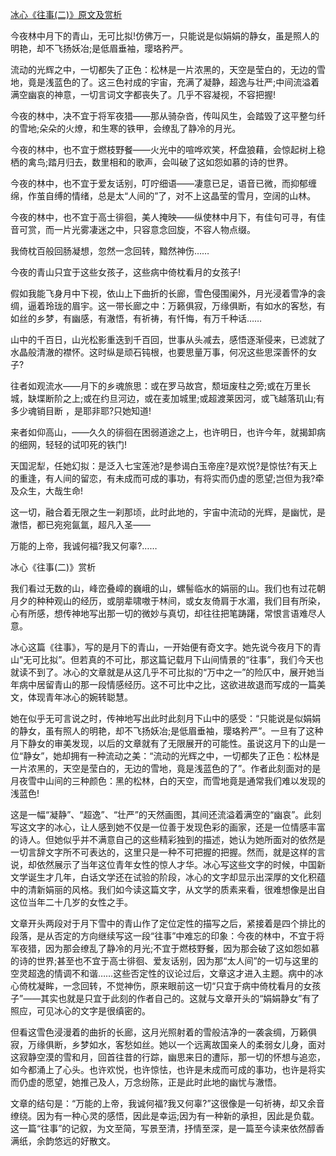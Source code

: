[冰心《往事(二)》原文及赏析](https://www.vrrw.net/wx/9028.html)

今夜林中月下的青山，无可比拟!仿佛万一，只能说是似娟娟的静女，虽是照人的明艳，却不飞扬妖冶;是低眉垂袖，璎珞矜严。

流动的光辉之中，一切都失了正色：松林是一片浓黑的，天空是莹白的，无边的雪地，竟是浅蓝色的了。这三色衬成的宇宙，充满了凝静，超逸与壮严;中间流溢着满空幽哀的神意，一切言词文字都丧失了。几乎不容凝视，不容把握!

今夜的林中，决不宜于将军夜猎——那从骑杂沓，传叫风生，会踏毁了这平整匀纤的雪地;朵朵的火燎，和生寒的铁甲，会缭乱了静冷的月光。

今夜的林中，也不宜于燃枝野餐——火光中的喧哗欢笑，杯盘狼藉，会惊起树上稳栖的禽鸟;踏月归去，数里相和的歌声，会叫破了这如怨如慕的诗的世界。

今夜的林中，也不宜于爱友话别，叮咛细语——凄意已足，语音已微，而抑郁缠绵，作茧自缚的情绪，总是太“人间的”了，对不上这晶莹的雪月，空阔的山林。

今夜的林中，也不宜于高士徘徊，美人掩映——纵使林中月下，有佳句可寻，有佳音可赏，而一片光雾凄迷之中，只容意念回旋，不容人物点缀。



我倚枕百般回肠凝想，忽然一念回转，黯然神伤……

今夜的青山只宜于这些女孩子，这些病中倚枕看月的女孩子!

假如我能飞身月中下视，依山上下曲折的长廊，雪色侵围阑外，月光浸着雪净的衾绸，逼着玲珑的眉宇。这一带长廊之中：万籁俱寂，万缘俱断，有如水的客愁，有如丝的乡梦，有幽感，有澈悟，有祈祷，有忏悔，有万千种话……

山中的千百日，山光松影重迭到千百回，世事从头减去，感悟逐渐侵来，已滤就了水晶般清澈的襟怀。这时纵是顽石钝根，也要思量万事，何况这些思深善怀的女子?

往者如观流水——月下的乡魂旅思：或在罗马故宫，颓垣废柱之旁;或在万里长城，缺堞断阶之上;或在约旦河边，或在麦加城里;或超渡莱因河，或飞越落玑山;有多少魂销目断 ，是耶非耶?只她知道!

来者如仰高山，——久久的徘徊在困弱道途之上，也许明日，也许今年，就揭卸病的细网，轻轻的试叩死的铁门!

天国泥犁，任她幻拟：是泛入七宝莲池?是参谒白玉帝座?是欢悦?是惊怯?有天上的重逢，有人间的留恋，有未成而可成的事功，有将实而仍虚的愿望;岂但为我?牵及众生，大哉生命!

这一切，融合着无限之生一刹那顷，此时此地的，宇宙中流动的光辉，是幽忧，是澈悟，都已宛宛氤氲，超凡入圣——

万能的上帝，我诚何福?我又何辜?……

冰心《往事(二)》赏析

我们看过无数的山，峰峦叠嶂的巍峨的山，螺髻临水的娟丽的山。我们也有过花朝月夕的种种观山的经历，或朋辈啸嗷于林间，或女友倚肩于水湄，我们目有所染，心有所感，想传神地写出那一切的微妙与真切，却往往把笔踌躇，常恨言语难尽人意。

冰心这篇《往事》，写的是月下的青山，一开始便有奇文字。她先说今夜月下的青山“无可比拟”。但若真的不可比，那这篇记载月下山间情景的“往事”，我们今天也就读不到了。冰心的文章就是从这几乎不可比拟的“万中之一”的险仄中，展开她当年病中居留青山的那一段情感经历。这不可比中之比，这欲进故退而写成的一篇美文，体现青年冰心的婉转聪慧。

她在似乎无可言说之时，传神地写出此时此刻月下山中的感受：“只能说是似娟娟的静女，虽有照人的明艳，却不飞扬妖冶;是低眉垂袖，璎珞矜严”。一旦有了这种月下静女的审美发现，以后的文章就有了无限展开的可能性。虽说这月下的山是一位“静女”，她却拥有一种流动之美：“流动的光辉之中，一切都失了正色：松林是一片浓黑的，天空是莹白的，无边的雪地，竟是浅蓝色的了”。作者此刻面对的是月夜雪中山间的三种颜色：黑的松林，白的天空，而雪地竟是通常我们难以发现的浅蓝色!

这是一幅“凝静”、“超逸”、“壮严”的天然画图，其间还流溢着满空的“幽哀”。此刻写这文字的冰心，让人感到她不仅是一位善于发现色彩的画家，还是一位情感丰富的诗人。但她似乎并不满意自己的这些精彩独到的描述，她认为她所面对的依然是一切言辞文字所不可表达的，这里只是一种不可把握的把握。然而，就是这样的言说，却依然展示了当年这位青年女性的惊人才华。冰心写这些文字的时候，中国新文学诞生才几年，白话文学还在试验的阶段，冰心的文字却显示出深厚的文化积蕴中的清新娟丽的风格。我们如今读这篇文字，从文学的质素来看，很难想像是出自这位当年二十几岁的女性之手。

文章开头两段对于月下雪中的青山作了定位定性的描写之后，紧接着是四个排比的段落，是从否定的方向继续写这一段“往事”中难忘的印象：今夜的林中，不宜于将军夜猎，因为那会缭乱了静冷的月光;不宜于燃枝野餐，因为那会破了这如怨如慕的诗的世界;甚至也不宜于高士徘徊、爱友话别，因为那“太人间”的一切与这里的空灵超逸的情调不和谐……这些否定性的议论过后，文章这才进入主题。病中的冰心倚枕凝眸，一念回转，不觉神伤，原来眼前这一切“只宜于病中倚枕看月的女孩子”——其实也就是只宜于此刻的作者自己的。这就与文章开头的“娟娟静女”有了照应，可见冰心的文字是很缜密的。

但看这雪色浸漫着的曲折的长廊，这月光照射着的雪般洁净的一袭衾绸，万籁俱寂，万缘俱断，乡梦如水，客愁如丝。她以一个远离故国亲人的柔弱女儿身，面对这寂静空漠的雪和月，回首往昔的行踪，幽思来日的遭际，那一切的怀想与追恋，如今都涌上了心头。也许欢悦，也许惊怯，也许是未成而可成的事功，也许是将实而仍虚的愿望，她推己及人，万念纷陈，正是此时此地的幽忧与澈悟。

文章的结句是：“万能的上帝，我诚何福?我又何辜?”这很像是一句祈祷，却又余音缭绕。因为有一种心灵的感悟，因此是幸运;因为有一种新的承担，因此是负载。这一篇“往事”的记叙，为文至简，写景至清，抒情至深，是一篇至今读来依然醇香满纸，余韵悠远的好散文。

